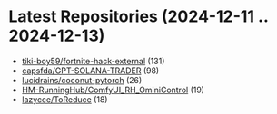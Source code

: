 # Latest Repositories (2024-12-11 .. 2024-12-13)

- [tiki-boy59/fortnite-hack-external](https://github.com/tiki-boy59/fortnite-hack-external) (131)
- [capsfda/GPT-SOLANA-TRADER](https://github.com/capsfda/GPT-SOLANA-TRADER) (98)
- [lucidrains/coconut-pytorch](https://github.com/lucidrains/coconut-pytorch) (26)
- [HM-RunningHub/ComfyUI_RH_OminiControl](https://github.com/HM-RunningHub/ComfyUI_RH_OminiControl) (19)
- [lazycce/ToReduce](https://github.com/lazycce/ToReduce) (18)
